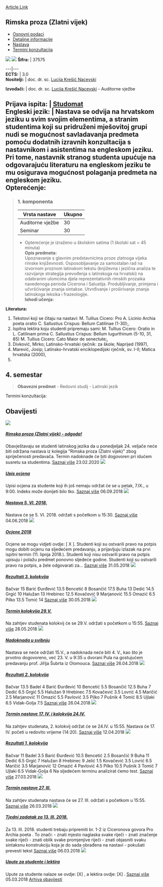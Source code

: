 [Article Link](https://www.fhs.hr/predmet/rpzv)

## Rimska proza (Zlatni vijek)
  * [Osnovni podaci](https://www.fhs.hr/predmet/rpzv#v1id-523819_95022_1_0 "Osnovni podaci")
  * [Detaljne informacije](https://www.fhs.hr/predmet/rpzv#v1id-523819_95022_1_1 "Detaljne informacije")
  * [Nastava](https://www.fhs.hr/predmet/rpzv#v1id-523819_95022_1_2 "Nastava")
  * [Termini konzultacija](https://www.fhs.hr/predmet/rpzv#v1id-523819_95022_1_3 "Termini konzultacija")


[![](https://www.fhs.hr/img/flags/gif/hr.gif)](https://www.fhs.hr/predmet/rpzv) [![](https://www.fhs.hr/img/flags/gif/gb.gif)](https://www.fhs.hr/en/course/rpa)
**Šifra:** |  37575  
  
---|---  
**ECTS:** |  3.0   
**Nositelji:** |  doc. dr. sc. [Lucija Krešić Nacevski](https://www.fhs.hr/djelatnik/lucija.kresic_nacevski)   
  
**Izvođači:** |  doc. dr. sc. [Lucija Krešić Nacevski](https://www.fhs.hr/djelatnik/lucija.kresic_nacevski) - Auditorne vježbe  
  
**Prijava ispita:** |  [Studomat](http://www.isvu.hr/studomat)  
**Engleski jezik:** |  Nastava se odvija na hrvatskom jeziku u svim svojim elementima, a stranim studentima koji su pridruženi mješovitoj grupi nudi se mogućnost savladavanja predmeta pomoću dodatnih izravnih konzultacija s nastavnikom i asistentima na engleskom jeziku. Pri tome, nastavnik stranog studenta upućuje na odgovarajuću literaturu na engleskom jeziku te mu osigurava mogućnost polaganja predmeta na engleskom jeziku.   
**Opterećenje:**  
---  
> ### 1. komponenta
> | Vrsta nastave | Ukupno  
> ---|---  
> Auditorne vježbe | 30  
> Seminar | 30  
> * Opterećenje je izraženo u školskim satima (1 školski sat = 45 minuta)   
**Opis predmeta:**  
> Upoznavanje s glavnim predstavnicima proze zlatnoga vijeka rimske književnosti. Osposobljavanje za samostalan rad na izvornom proznom latinskom tekstu (književna i jezična analiza te razvijanje strategija prevođenja s latinskoga na hrvatski) na odabranim ulomcima djela reprezentativnih rimskih prozaika navedenoga perioda Cicerona i Salustija. Produbljivanje, primjena i učvršćivanje znanja sintakse. Utvrđivanje i proširivanje znanja latinskoga leksika i frazeologije.  
**Ishodi učenja:**  

  
**Literatura:**  
  1. Tekstovi koji se čitaju na nastavi: M. Tullius Cicero: Pro A. Licinio Archia poeta oratio C. Sallustius Crispus: Bellum Catilinae (1-30);, 
  2. Ispitna lektira koju studenti pripremaju sami: M. Tullius Cicero: Oratio in L. Catilinam prima C. Sallustius Crispus: Bellum Iugurthinum (5-10, 31, 85) M. Tullius Cicero: Cato Maior de senectute;, 
  3. Divković, Mirko; Latinsko-hrvatski rječnik: za škole; Naprijed (1997), 
  4. Marević, Josip; Latinsko-hrvatski enciklopedijski rječnik, sv. I-II; Matica hrvatska (2000), 
  5. 
  
**4. semestar**  
---  
> **Obavezni predmet** - Redovni studij - Latinski jezik  
>   
Termini konzultacija: 


## Obavijesti
[ ![](https://www.fhs.hr/_pub/themes_static/hrstud2024/default/img/default_news.jpg) ](https://www.fhs.hr/predmet/rpzv?@=21a6l#news_78511)
#####  [Rimska proza (Zlatni vijek) - odgoda!](https://www.fhs.hr/predmet/rpzv?@=21a6l#news_78511)
Obavještavaju se studenti latinskog jezika da u ponedjeljak 24. veljače neće biti održana nastava iz kolegija "Rimska proza (Zlatni vijek)" zbog spriječenosti predavača. Termin nadoknade će biti dogovoren pri idućem susretu sa studentima. 
[Saznaj više](https://www.fhs.hr/predmet/rpzv?@=21a6l#news_78511)
23.02.2020
[ ![](https://www.fhs.hr/_pub/themes_static/hrstud2024/default/img/default_news.jpg) ](https://www.fhs.hr/predmet/rpzv?@=215ao#news_78511)
#####  [Upis ocjena](https://www.fhs.hr/predmet/rpzv?@=215ao#news_78511)
Upisi ocjena za studente koji ih još nemaju održat će se u petak, 7.IX., u 9:00. Indeks može donijeti bilo tko. 
[Saznaj više](https://www.fhs.hr/predmet/rpzv?@=215ao#news_78511)
06.09.2018
[ ![](https://www.fhs.hr/_pub/themes_static/hrstud2024/default/img/default_news.jpg) ](https://www.fhs.hr/predmet/rpzv?@=213s4#news_78511)
#####  [Nastava 5. VI. 2018.](https://www.fhs.hr/predmet/rpzv?@=213s4#news_78511)
Nastava će se 5. VI. 2018. održati s početkom u 15:30. 
[Saznaj više](https://www.fhs.hr/predmet/rpzv?@=213s4#news_78511)
04.06.2018
[ ![](https://www.fhs.hr/_pub/themes_static/hrstud2024/default/img/default_news.jpg) ](https://www.fhs.hr/predmet/rpzv?@=213qx#news_78511)
#####  [Ocjene 2018](https://www.fhs.hr/predmet/rpzv?@=213qx#news_78511)
Ocjene se mogu vidjeti ovdje: [ X ]. Studenti koji su ostvarili pravo na potpis mogu dobiti ocjenu na sljedećem predavanju, a prijavljuju izlazak na prvi ispitni termin (11. lipnja 2018.). Studenti koji nisu ostvarili pravo na potpis upisuju i polažu predmet ponovno sljedeće godine. Studenti koji su ostvarili pravo na potpis, a žele odgovarati za... 
[Saznaj više](https://www.fhs.hr/predmet/rpzv?@=213qx#news_78511)
31.05.2018
[ ![](https://www.fhs.hr/_pub/themes_static/hrstud2024/default/img/default_news.jpg) ](https://www.fhs.hr/predmet/rpzv?@=213qo#news_78511)
#####  [Rezultati 3. kolokvija](https://www.fhs.hr/predmet/rpzv?@=213qo#news_78511)
Bačvar 15 Barić Đurđević 13.5 Bencetić 8 Bosančić 17.5 Buha 13 Dedić 14.5 Grgić 10 Halužan 13 Hrebinec 12.5 Kovačević 9 Marjanović 15.5 Omazić 6.5 Pilko 13.5 Tomić 14 
[Saznaj više](https://www.fhs.hr/predmet/rpzv?@=213qo#news_78511)
30.05.2018
[ ![](https://www.fhs.hr/_pub/themes_static/hrstud2024/default/img/default_news.jpg) ](https://www.fhs.hr/predmet/rpzv?@=213pq#news_78511)
#####  [Termin kolokvija 29.V.](https://www.fhs.hr/predmet/rpzv?@=213pq#news_78511)
Na zahtjev studenata kolokvij će se 29.V. održati s početkom u 15:55. 
[Saznaj više](https://www.fhs.hr/predmet/rpzv?@=213pq#news_78511)
28.05.2018
[ ![](https://www.fhs.hr/_pub/themes_static/hrstud2024/default/img/default_news.jpg) ](https://www.fhs.hr/predmet/rpzv?@=212ua#news_78511)
#####  [Nadoknada u svibnju](https://www.fhs.hr/predmet/rpzv?@=212ua#news_78511)
Nastava se neće održati 15.V., a nadoknada neće biti 4. V., kao što je prvotno dogovoreno, već 23. V. u 9:35 u dvorani Pula na gostujućem predavanju prof. Jiříja Šubrta iz Olomouca. 
[Saznaj više](https://www.fhs.hr/predmet/rpzv?@=212ua#news_78511)
26.04.2018
[ ![](https://www.fhs.hr/_pub/themes_static/hrstud2024/default/img/default_news.jpg) ](https://www.fhs.hr/predmet/rpzv?@=212u8#news_78511)
#####  [Rezultati 2. kolokvija](https://www.fhs.hr/predmet/rpzv?@=212u8#news_78511)
Bačvar 13.5 Badel 4 Barić Đurđević 10 Bencetić 5.5 Bosančić 12.5 Buha 7 Dedić 6.5 Grgić 5.5 Halužan 9 Hrebinec 7.5 Kovačević 3.5 Lovrić 4.5 Maričić 2.5 Marjanović 11 Omazić 5.5 Pavlović 3.5 Pilko 7 Pušnik 4 Tomić 8.5 Ujlaki 6.5 Vidak-Golja 7.5 
[Saznaj više](https://www.fhs.hr/predmet/rpzv?@=212u8#news_78511)
26.04.2018
[ ![](https://www.fhs.hr/_pub/themes_static/hrstud2024/default/img/default_news.jpg) ](https://www.fhs.hr/predmet/rpzv?@=212f2#news_78511)
#####  [Termin nastave 17. IV. i kolokvija 24.IV.](https://www.fhs.hr/predmet/rpzv?@=212f2#news_78511)
Na zahtjev studenata, 2. kolokvij održat će se 24.IV. u 15:55. Nastava će 17. IV. početi u redovito vrijeme (14:20). 
[Saznaj više](https://www.fhs.hr/predmet/rpzv?@=212f2#news_78511)
12.04.2018
[ ![](https://www.fhs.hr/_pub/themes_static/hrstud2024/default/img/default_news.jpg) ](https://www.fhs.hr/predmet/rpzv?@=2128l#news_78511)
#####  [Rezultati 1. kolokvija](https://www.fhs.hr/predmet/rpzv?@=2128l#news_78511)
Bačvar 11 Badel 3.5 Barić Đurđević 10.5 Bencetić 2.5 Bosančić 9 Buha 11 Dedić 6.5 Grgić 7 Halužan 8 Hrebinec 9 Jelić 1.5 Kovačević 3.5 Lovrić 6.5 Maričić 3.5 Marjanović 12 Omazić 4 Pavlović 4.5 Pilko 10.5 Pušnik 3 Tomić 7 Ujlaki 6.5 Vidak-Golja 6 Na sljedećem terminu analizirat ćemo test. 
[Saznaj više](https://www.fhs.hr/predmet/rpzv?@=2128l#news_78511)
27.03.2018
[ ![](https://www.fhs.hr/_pub/themes_static/hrstud2024/default/img/default_news.jpg) ](https://www.fhs.hr/predmet/rpzv?@=21284#news_78511)
#####  [Termin nastave 27. III.](https://www.fhs.hr/predmet/rpzv?@=21284#news_78511)
Na zahtjev studenata nastava će se 27. III. održati s početkom u 15:55. 
[Saznaj više](https://www.fhs.hr/predmet/rpzv?@=21284#news_78511)
26.03.2018
[ ![](https://www.fhs.hr/_pub/themes_static/hrstud2024/default/img/default_news.jpg) ](https://www.fhs.hr/predmet/rpzv?@=211je#news_78511)
#####  [Tjedni zadatak za 13. III. 2018.](https://www.fhs.hr/predmet/rpzv?@=211je#news_78511)
Za 13. III. 2018. studenti trebaju pripremiti br. 1-2 iz Ciceronova govora Pro Archia poeta . To znači: - znati mjesto naglaska svake riječi - znati značenje svake riječi - znati oblik svake promjenjive riječi - znati objasniti svaku sintaksnu konstrukciju koja je do sada obrađena na nastavi - pokušati prevesti tekst 
[Saznaj više](https://www.fhs.hr/predmet/rpzv?@=211je#news_78511)
06.03.2018
[ ![](https://www.fhs.hr/_pub/themes_static/hrstud2024/default/img/default_news.jpg) ](https://www.fhs.hr/predmet/rpzv?@=211io#news_78511)
#####  [Upute za studente i lektira](https://www.fhs.hr/predmet/rpzv?@=211io#news_78511)
Upute za studente nalaze se ovdje: [X] , a lektira ovdje: [X] . 
[Saznaj više](https://www.fhs.hr/predmet/rpzv?@=211io#news_78511)
05.03.2018
[Arhiva obavijesti](https://www.fhs.hr/predmet/rpzv?@=20ov6#news_78511 "Arhiva obavijesti")
